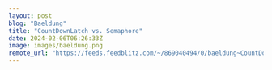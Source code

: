 ```yaml
---
layout: post
blog: "Baeldung"
title: "CountDownLatch vs. Semaphore"
date: 2024-02-06T06:26:33Z
image: images/baeldung.png
remote_url: "https://feeds.feedblitz.com/~/869040494/0/baeldung~CountDownLatch-vs-Semaphore"
---
```


